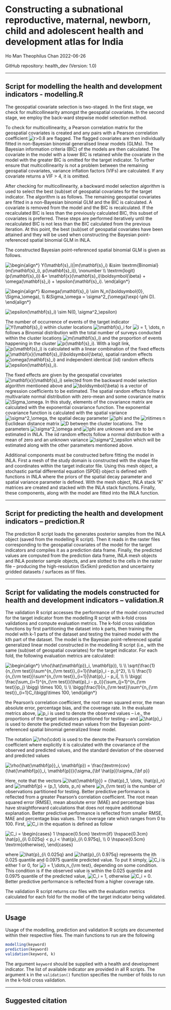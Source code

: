 Constructing a subnational reproductive, maternal, newborn, child and
adolescent health and development atlas for India
================
Ho Man Theophilus Chan
2022-06-26

GitHub repository: health_dev (Version: 1.0)

------------------------------------------------------------------------

## Script for modelling the health and development indicators - modelling.R

The geospatial covariate selection is two-staged. In the first stage, we
check for multicollinearity amongst the geospatial covariates. In the
second stage, we employ the back-ward stepwise model selection method.

To check for multicollinearity, a Pearson correlation matrix for the
geospatial covariates is created and any pairs with a Pearson
correlation coefficient
![r\>0.8](https://latex.codecogs.com/png.image?%5Cdpi%7B110%7D&space;%5Cbg_white&space;r%3E0.8 "r>0.8")
are flagged. The flagged covariates are then individually fitted in
non-Bayesian binomial generalised linear models (GLMs). The Bayesian
information criteria (BIC) of the models are then calculated. The
covariate in the model with a lower BIC is retained while the covariate
in the model with the greater BIC is omitted for the target indicator.
To further ensure that multicollinearity is not a problem between the
remaining geospatial covariates, variance inflation factors (VIFs) are
calculated. If any covariate returns a VIF \> 4, it is omitted.

After checking for multicollinearity, a backward model selection
algorithm is used to select the best (sub)set of geospatial covariates
for the target indicator. The algorithm is as follows. The remaining
geospatial covariates are fitted in a non-Bayesian binomial GLM and the
BIC is calculated. A covariate is removed from the model and the BIC is
recalculated. If the recalculated BIC is less than the previously
calculated BIC, this subset of covariates is preferred. These steps are
performed iteratively until the recalculated BIC is not less than the
BIC calculated from the previous iteration. At this point, the best
(sub)set of geospatial covariates have been attained and they will be
used when constructing the Bayesian point-referenced spatial binomial
GLM in INLA.

The constructed Bayesian point-referenced spatial binomial GLM is given
as follows.

![
\\begin{align\*}
Y(\\mathbf{s}\_i)\|m(\\mathbf{s}\_i) &\\sim    \\textrm{Binomial}(m(\\mathbf{s}\_i), p(\\mathbf{s}\_i)), \\nonumber \\\\
\\textrm{logit}(p(\\mathbf{s}\_i)) &= \\mathbf{x}(\\mathbf{s}\_i)\\boldsymbol{\\beta} + \\omega(\\mathbf{s}\_i) + \\epsilon(\\mathbf{s}\_i).
\\end{align\*}
](https://latex.codecogs.com/png.image?%5Cdpi%7B110%7D&space;%5Cbg_white&space;%0A%5Cbegin%7Balign%2A%7D%0AY%28%5Cmathbf%7Bs%7D_i%29%7Cm%28%5Cmathbf%7Bs%7D_i%29%20%26%5Csim%20%20%20%20%5Ctextrm%7BBinomial%7D%28m%28%5Cmathbf%7Bs%7D_i%29%2C%20p%28%5Cmathbf%7Bs%7D_i%29%29%2C%20%5Cnonumber%20%5C%5C%0A%5Ctextrm%7Blogit%7D%28p%28%5Cmathbf%7Bs%7D_i%29%29%20%26%3D%20%5Cmathbf%7Bx%7D%28%5Cmathbf%7Bs%7D_i%29%5Cboldsymbol%7B%5Cbeta%7D%20%2B%20%5Comega%28%5Cmathbf%7Bs%7D_i%29%20%2B%20%5Cepsilon%28%5Cmathbf%7Bs%7D_i%29.%0A%5Cend%7Balign%2A%7D%0A "
\begin{align*}
Y(\mathbf{s}_i)|m(\mathbf{s}_i) &\sim    \textrm{Binomial}(m(\mathbf{s}_i), p(\mathbf{s}_i)), \nonumber \\
\textrm{logit}(p(\mathbf{s}_i)) &= \mathbf{x}(\mathbf{s}_i)\boldsymbol{\beta} + \omega(\mathbf{s}_i) + \epsilon(\mathbf{s}_i).
\end{align*}
")

![
\\begin{align\*}
&\\omega(\\mathbf{s}\_i) \\sim N_n(\\boldsymbol{0}, \\Sigma\_\\omega), \\\\
&\\Sigma\_\\omega = \\sigma^2\_{\\omega}\\exp(-\\phi D).
\\end{align\*}
](https://latex.codecogs.com/png.image?%5Cdpi%7B110%7D&space;%5Cbg_white&space;%0A%5Cbegin%7Balign%2A%7D%0A%26%5Comega%28%5Cmathbf%7Bs%7D_i%29%20%5Csim%20N_n%28%5Cboldsymbol%7B0%7D%2C%20%5CSigma_%5Comega%29%2C%20%5C%5C%0A%26%5CSigma_%5Comega%20%3D%20%5Csigma%5E2_%7B%5Comega%7D%5Cexp%28-%5Cphi%20D%29.%0A%5Cend%7Balign%2A%7D%0A "
\begin{align*}
&\omega(\mathbf{s}_i) \sim N_n(\boldsymbol{0}, \Sigma_\omega), \\
&\Sigma_\omega = \sigma^2_{\omega}\exp(-\phi D).
\end{align*}
")

![
\\epsilon(\\mathbf{s}\_i) \\sim N(0, \\sigma^2\_\\epsilon)
](https://latex.codecogs.com/png.image?%5Cdpi%7B110%7D&space;%5Cbg_white&space;%0A%5Cepsilon%28%5Cmathbf%7Bs%7D_i%29%20%5Csim%20N%280%2C%20%5Csigma%5E2_%5Cepsilon%29%0A "
\epsilon(\mathbf{s}_i) \sim N(0, \sigma^2_\epsilon)
")

The number of occurrence of events of the target indicator
![Y(\\mathbf{s}\_i)](https://latex.codecogs.com/png.image?%5Cdpi%7B110%7D&space;%5Cbg_white&space;Y%28%5Cmathbf%7Bs%7D_i%29 "Y(\mathbf{s}_i)")
within cluster locations
![\\mathbf{s}\_i](https://latex.codecogs.com/png.image?%5Cdpi%7B110%7D&space;%5Cbg_white&space;%5Cmathbf%7Bs%7D_i "\mathbf{s}_i")
for
![i = 1, \\dots, n](https://latex.codecogs.com/png.image?%5Cdpi%7B110%7D&space;%5Cbg_white&space;i%20%3D%201%2C%20%5Cdots%2C%20n "i = 1, \dots, n")
follows a Binomial distribution with the total number of surveys
conducted within the cluster locations
![m(\\mathbf{s}\_i)](https://latex.codecogs.com/png.image?%5Cdpi%7B110%7D&space;%5Cbg_white&space;m%28%5Cmathbf%7Bs%7D_i%29 "m(\mathbf{s}_i)")
and the proportion of events happening in the cluster
![p(\\mathbf{s}\_i)](https://latex.codecogs.com/png.image?%5Cdpi%7B110%7D&space;%5Cbg_white&space;p%28%5Cmathbf%7Bs%7D_i%29 "p(\mathbf{s}_i)").
With a logit link,
![p(\\mathbf{s}\_i)](https://latex.codecogs.com/png.image?%5Cdpi%7B110%7D&space;%5Cbg_white&space;p%28%5Cmathbf%7Bs%7D_i%29 "p(\mathbf{s}_i)")
is calculated with a linear combination of the fixed effects
![\\mathbf{x}(\\mathbf{s}\_i)\\boldsymbol{\\beta}](https://latex.codecogs.com/png.image?%5Cdpi%7B110%7D&space;%5Cbg_white&space;%5Cmathbf%7Bx%7D%28%5Cmathbf%7Bs%7D_i%29%5Cboldsymbol%7B%5Cbeta%7D "\mathbf{x}(\mathbf{s}_i)\boldsymbol{\beta}"),
spatial random effects
![\\omega(\\mathbf{s}\_i)](https://latex.codecogs.com/png.image?%5Cdpi%7B110%7D&space;%5Cbg_white&space;%5Comega%28%5Cmathbf%7Bs%7D_i%29 "\omega(\mathbf{s}_i)")
and independent identical (iid) random effects
![\\epsilon(\\mathbf{s}\_i)](https://latex.codecogs.com/png.image?%5Cdpi%7B110%7D&space;%5Cbg_white&space;%5Cepsilon%28%5Cmathbf%7Bs%7D_i%29 "\epsilon(\mathbf{s}_i)").

The fixed effects are given by the geospatial covariates
![\\mathbf{x}(\\mathbf{s}\_i)](https://latex.codecogs.com/png.image?%5Cdpi%7B110%7D&space;%5Cbg_white&space;%5Cmathbf%7Bx%7D%28%5Cmathbf%7Bs%7D_i%29 "\mathbf{x}(\mathbf{s}_i)")
selected from the backward model selection algorithm mentioned above and
![\\boldsymbol{\\beta}](https://latex.codecogs.com/png.image?%5Cdpi%7B110%7D&space;%5Cbg_white&space;%5Cboldsymbol%7B%5Cbeta%7D "\boldsymbol{\beta}")
is a vector of regression coefficients to be estimated. The spatial
random effects follow a multivariate normal distribution with zero-mean
and some covariance matrix
![\\Sigma\_\\omega](https://latex.codecogs.com/png.image?%5Cdpi%7B110%7D&space;%5Cbg_white&space;%5CSigma_%5Comega "\Sigma_\omega").
In this study, elements of the covariance matrix are calculated with the
exponential covariance function. The exponential covariance function is
calculated with the spatial variance
![\\sigma^2\_\\omega](https://latex.codecogs.com/png.image?%5Cdpi%7B110%7D&space;%5Cbg_white&space;%5Csigma%5E2_%5Comega "\sigma^2_\omega"),
the spatial decay parameter
![\\phi](https://latex.codecogs.com/png.image?%5Cdpi%7B110%7D&space;%5Cbg_white&space;%5Cphi "\phi")
and the
![n\\times n](https://latex.codecogs.com/png.image?%5Cdpi%7B110%7D&space;%5Cbg_white&space;n%5Ctimes%20n "n\times n")
Euclidean distance matrix
![D](https://latex.codecogs.com/png.image?%5Cdpi%7B110%7D&space;%5Cbg_white&space;D "D")
between the cluster locations. The parameters
![\\sigma^2\_\\omega](https://latex.codecogs.com/png.image?%5Cdpi%7B110%7D&space;%5Cbg_white&space;%5Csigma%5E2_%5Comega "\sigma^2_\omega")
and
![\\phi](https://latex.codecogs.com/png.image?%5Cdpi%7B110%7D&space;%5Cbg_white&space;%5Cphi "\phi")
are unknown and are to be estimated in INLA. The iid random effects
follow a normal distribution with a mean of zero and an unknown variance
![\\sigma^2\_\\epsilon](https://latex.codecogs.com/png.image?%5Cdpi%7B110%7D&space;%5Cbg_white&space;%5Csigma%5E2_%5Cepsilon "\sigma^2_\epsilon")
which will be estimated along with the other parameters mentioned above.

Additional components must be constructed before fitting the model in
INLA. First a mesh of the study domain is constructed with the shape
file and coordinates within the target indicator file. Using this mesh
object, a stochastic partial differential equation (SPDE) object is
defined with functions in INLA where the priors of the spatial decay
parameter and spatial variance parameter is defined. With the mesh
object, INLA stack “A” matrices are created and stacked with the INLA
stack functions. Finally, these components, along with the model are
fitted into the INLA function.

------------------------------------------------------------------------

## Script for predicting the health and development indicators – prediction.R

The prediction R script loads the generates posterior samples from the
INLA object (saved from the modelling R script). Then it reads in the
raster files corresponding to the geospatial covariates of the model for
the target indicators and compiles it as a prediction data frame.
Finally, the predicted values are computed from the prediction data
frame, INLA mesh objects and INLA posterior sample objects, and are
slotted to the cells in the raster file – producing the high-resolution
(5x5km) prediction and uncertainty gridded datasets / surfaces as tif
files.

------------------------------------------------------------------------

## Script for validating the models constructed for health and development indicators – validation.R

The validation R script accesses the performance of the model
constructed for the target indicator from the modelling R script with
k-fold cross validations and compute evaluation metrics. The k-fold
cross validation functions by first partitioning the dataset into k
parts, then training the model with k-1 parts of the dataset and testing
the trained model with the kth part of the dataset. The model is the
Bayesian point-referenced spatial generalized linear model constructed
in the modelling R script (i.e., with the same (sub)set of geospatial
covariates) for the target indicator. For each fold, the following
evaluation metrics are calculated:

![
\\begin{align\*}
\\rho(\\hat{\\mathbf{p}}\_i, \\mathbf{p}), \\\\
\\\\
\\sqrt{\\frac{1}{n\_{\\rm test}}\\sum^{n\_{\\rm test}}\_{i=1}(\\hat{p}\_i - p_i)^2}, \\\\
\\\\
\\frac{1}{n\_{\\rm test}}\\sum^{n\_{\\rm test}}\_{i=1}\|\\hat{p}\_i - p_i\|, \\\\
\\\\
\\bigg( \\frac{\\sum\_{i=1}^{n\_{\\rm test}}(\\hat{p}\_i - p_i)}{\\sum\_{j=1}^{n\_{\\rm test}}p_j}  \\bigg) \\times 100, \\\\
\\\\
\\bigg(\\frac{1}{n\_{\\rm test}}\\sum^{n\_{\\rm test}}\_{i=1}C_i\\bigg)\\times 100,
\\end{align\*}
](https://latex.codecogs.com/png.image?%5Cdpi%7B110%7D&space;%5Cbg_white&space;%0A%5Cbegin%7Balign%2A%7D%0A%5Crho%28%5Chat%7B%5Cmathbf%7Bp%7D%7D_i%2C%20%5Cmathbf%7Bp%7D%29%2C%20%5C%5C%0A%5C%5C%0A%5Csqrt%7B%5Cfrac%7B1%7D%7Bn_%7B%5Crm%20test%7D%7D%5Csum%5E%7Bn_%7B%5Crm%20test%7D%7D_%7Bi%3D1%7D%28%5Chat%7Bp%7D_i%20-%20p_i%29%5E2%7D%2C%20%5C%5C%0A%5C%5C%0A%5Cfrac%7B1%7D%7Bn_%7B%5Crm%20test%7D%7D%5Csum%5E%7Bn_%7B%5Crm%20test%7D%7D_%7Bi%3D1%7D%7C%5Chat%7Bp%7D_i%20-%20p_i%7C%2C%20%5C%5C%0A%5C%5C%0A%5Cbigg%28%20%5Cfrac%7B%5Csum_%7Bi%3D1%7D%5E%7Bn_%7B%5Crm%20test%7D%7D%28%5Chat%7Bp%7D_i%20-%20p_i%29%7D%7B%5Csum_%7Bj%3D1%7D%5E%7Bn_%7B%5Crm%20test%7D%7Dp_j%7D%20%20%5Cbigg%29%20%5Ctimes%20100%2C%20%5C%5C%0A%5C%5C%0A%5Cbigg%28%5Cfrac%7B1%7D%7Bn_%7B%5Crm%20test%7D%7D%5Csum%5E%7Bn_%7B%5Crm%20test%7D%7D_%7Bi%3D1%7DC_i%5Cbigg%29%5Ctimes%20100%2C%0A%5Cend%7Balign%2A%7D%0A "
\begin{align*}
\rho(\hat{\mathbf{p}}_i, \mathbf{p}), \\
\\
\sqrt{\frac{1}{n_{\rm test}}\sum^{n_{\rm test}}_{i=1}(\hat{p}_i - p_i)^2}, \\
\\
\frac{1}{n_{\rm test}}\sum^{n_{\rm test}}_{i=1}|\hat{p}_i - p_i|, \\
\\
\bigg( \frac{\sum_{i=1}^{n_{\rm test}}(\hat{p}_i - p_i)}{\sum_{j=1}^{n_{\rm test}}p_j}  \bigg) \times 100, \\
\\
\bigg(\frac{1}{n_{\rm test}}\sum^{n_{\rm test}}_{i=1}C_i\bigg)\times 100,
\end{align*}
")

the Pearson’s correlation coefficient, the root mean squared error, the
mean absolute error, percentage bias, and the coverage rate. In the
evaluate metrics above,
![p_i](https://latex.codecogs.com/png.image?%5Cdpi%7B110%7D&space;%5Cbg_white&space;p_i "p_i")
is used to denote the observed values – i.e., the proportions of the
target indicators partitioned for testing – and
![\\hat{p}\_i](https://latex.codecogs.com/png.image?%5Cdpi%7B110%7D&space;%5Cbg_white&space;%5Chat%7Bp%7D_i "\hat{p}_i")
is used to denote the predicted mean values from the Bayesian
point-referenced spatial binomial generalized linear model.

The notation
![\\rho(\\cdot)](https://latex.codecogs.com/png.image?%5Cdpi%7B110%7D&space;%5Cbg_white&space;%5Crho%28%5Ccdot%29 "\rho(\cdot)")
is used to the denote the Pearson’s correlation coefficient where
explicitly it is calculated with the covariance of the observed and
predicted values, and the standard deviation of the observed and
predicted values

![
\\rho(\\hat{\\mathbf{p}}\_i, \\mathbf{p}) = \\frac{\\textrm{cov}(\\hat{\\mathbf{p}}\_i, \\mathbf{p})}{\\sigma\_{\\bf \\hat{p}}\\sigma\_{\\bf p}}
](https://latex.codecogs.com/png.image?%5Cdpi%7B110%7D&space;%5Cbg_white&space;%0A%5Crho%28%5Chat%7B%5Cmathbf%7Bp%7D%7D_i%2C%20%5Cmathbf%7Bp%7D%29%20%3D%20%5Cfrac%7B%5Ctextrm%7Bcov%7D%28%5Chat%7B%5Cmathbf%7Bp%7D%7D_i%2C%20%5Cmathbf%7Bp%7D%29%7D%7B%5Csigma_%7B%5Cbf%20%5Chat%7Bp%7D%7D%5Csigma_%7B%5Cbf%20p%7D%7D%0A "
\rho(\hat{\mathbf{p}}_i, \mathbf{p}) = \frac{\textrm{cov}(\hat{\mathbf{p}}_i, \mathbf{p})}{\sigma_{\bf \hat{p}}\sigma_{\bf p}}
")

Here, note that the vectors
![\\hat{\\mathbf{p}} = (\\hat{p}\_1, \\dots, \\hat{p}\_n)](https://latex.codecogs.com/png.image?%5Cdpi%7B110%7D&space;%5Cbg_white&space;%5Chat%7B%5Cmathbf%7Bp%7D%7D%20%3D%20%28%5Chat%7Bp%7D_1%2C%20%5Cdots%2C%20%5Chat%7Bp%7D_n%29 "\hat{\mathbf{p}} = (\hat{p}_1, \dots, \hat{p}_n)")
and
![\\mathbf{p} = (p_1, \\dots, p_n)](https://latex.codecogs.com/png.image?%5Cdpi%7B110%7D&space;%5Cbg_white&space;%5Cmathbf%7Bp%7D%20%3D%20%28p_1%2C%20%5Cdots%2C%20p_n%29 "\mathbf{p} = (p_1, \dots, p_n)")
where
![n\_{\\rm test}](https://latex.codecogs.com/png.image?%5Cdpi%7B110%7D&space;%5Cbg_white&space;n_%7B%5Crm%20test%7D "n_{\rm test}")
is the number of observations partitioned for testing. Better predictive
performance is reflected from a greater Pearson’s correlation
coefficient. The root mean squared error (RMSE), mean absolute error
(MAE) and percentage bias have straightforward calculations that does
not require additional explanation. Better predictive performance is
reflected from smaller RMSE, MAE and percentage bias values. The
coverage rate which ranges from 0 to 100. First,
![C_i](https://latex.codecogs.com/png.image?%5Cdpi%7B110%7D&space;%5Cbg_white&space;C_i "C_i")
in the equation is defined as follow

![
C_i = 
\\begin{cases}
1 \\hspace{0.5cm} \\textrm{if} \\hspace{0.3cm} \\hat{p}\_{i\\ 0.025q} \< p_i \< \\hat{p}\_{i\\ 0.975q}, \\\\
0 \\hspace{0.5cm} \\textrm{otherwise},
\\end{cases}
](https://latex.codecogs.com/png.image?%5Cdpi%7B110%7D&space;%5Cbg_white&space;%0AC_i%20%3D%20%0A%5Cbegin%7Bcases%7D%0A1%20%5Chspace%7B0.5cm%7D%20%5Ctextrm%7Bif%7D%20%5Chspace%7B0.3cm%7D%20%5Chat%7Bp%7D_%7Bi%5C%200.025q%7D%20%3C%20p_i%20%3C%20%5Chat%7Bp%7D_%7Bi%5C%200.975q%7D%2C%20%5C%5C%0A0%20%5Chspace%7B0.5cm%7D%20%5Ctextrm%7Botherwise%7D%2C%0A%5Cend%7Bcases%7D%0A "
C_i = 
\begin{cases}
1 \hspace{0.5cm} \textrm{if} \hspace{0.3cm} \hat{p}_{i\ 0.025q} < p_i < \hat{p}_{i\ 0.975q}, \\
0 \hspace{0.5cm} \textrm{otherwise},
\end{cases}
")

where
![\\hat{p}\_{i\\ 0.025q}](https://latex.codecogs.com/png.image?%5Cdpi%7B110%7D&space;%5Cbg_white&space;%5Chat%7Bp%7D_%7Bi%5C%200.025q%7D "\hat{p}_{i\ 0.025q}")
and
![\\hat{p}\_{i\\ 0.975q}](https://latex.codecogs.com/png.image?%5Cdpi%7B110%7D&space;%5Cbg_white&space;%5Chat%7Bp%7D_%7Bi%5C%200.975q%7D "\hat{p}_{i\ 0.975q}")
represents the ith 0.025 quantile and 0.0975 quantile predicted value.
To put it simply,
![C_i](https://latex.codecogs.com/png.image?%5Cdpi%7B110%7D&space;%5Cbg_white&space;C_i "C_i")
is either 1 or 0, for
![i = 1,\\dots,n\_{\\rm test}](https://latex.codecogs.com/png.image?%5Cdpi%7B110%7D&space;%5Cbg_white&space;i%20%3D%201%2C%5Cdots%2Cn_%7B%5Crm%20test%7D "i = 1,\dots,n_{\rm test}"),
depending on some condition. This condition is if the observed value is
within the 0.025 quantile and 0.0975 quantile of the predicted value,
![C_i = 1](https://latex.codecogs.com/png.image?%5Cdpi%7B110%7D&space;%5Cbg_white&space;C_i%20%3D%201 "C_i = 1"),
otherwise
![C_i = 0](https://latex.codecogs.com/png.image?%5Cdpi%7B110%7D&space;%5Cbg_white&space;C_i%20%3D%200 "C_i = 0").
Better predictive performance is reflected from a higher coverage rate.

The validation R script returns csv files with the evaluation metrics
calculated for each fold for the model of the target indicator being
validated.

------------------------------------------------------------------------

## Usage

Usage of the modelling, prediction and validation R scripts are
documented within their respective files. The main functions to run are
the following

``` r
modelling(keyword)
prediction(keyword)
validation(keyword, k)
```

The argument `keyword` should be supplied with a health and development
indicator. The list of available indicator are provided in all R
scripts. The argument `k` in the `validation()` function specifies the
number of folds to run in the k-fold cross validation.

------------------------------------------------------------------------

## Suggested citation
